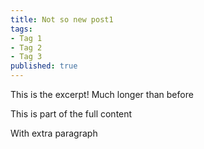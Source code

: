 ```yaml
---
title: Not so new post1
tags:
- Tag 1
- Tag 2
- Tag 3
published: true
---
```

This is the excerpt! Much longer than before

This is part of the full content

With extra paragraph
